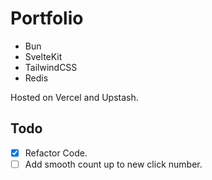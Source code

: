 # Portfolio

- Bun
- SvelteKit
- TailwindCSS
- Redis

Hosted on Vercel and Upstash.

## Todo

- [x] Refactor Code.
- [ ] Add smooth count up to new click number.